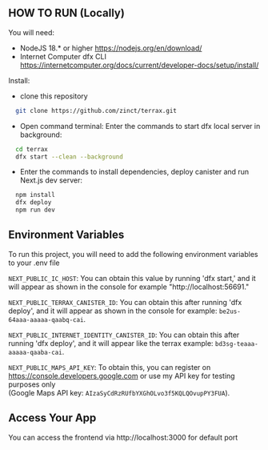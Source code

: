 ## HOW TO RUN (Locally)

You will need:

- NodeJS 18.\* or higher https://nodejs.org/en/download/
- Internet Computer dfx CLI https://internetcomputer.org/docs/current/developer-docs/setup/install/

Install:

- clone this repository

```bash
  git clone https://github.com/zinct/terrax.git
```

- Open command terminal: Enter the commands to start dfx local server in background:

```bash
  cd terrax
  dfx start --clean --background
```

- Enter the commands to install dependencies, deploy canister and run Next.js dev server:

```bash
  npm install
  dfx deploy
  npm run dev
```

## Environment Variables

To run this project, you will need to add the following environment variables to your .env file

`NEXT_PUBLIC_IC_HOST`: You can obtain this value by running 'dfx start,' and it will appear as shown in the console for example "http://localhost:56691."

`NEXT_PUBLIC_TERRAX_CANISTER_ID`: You can obtain this after running 'dfx deploy', and it will appear as shown in the console for example: `be2us-64aaa-aaaaa-qaabq-cai`.

`NEXT_PUBLIC_INTERNET_IDENTITY_CANISTER_ID`: You can obtain this after running 'dfx deploy', and it will appear like the terrax example: `bd3sg-teaaa-aaaaa-qaaba-cai`.

`NEXT_PUBLIC_MAPS_API_KEY`: To obtain this, you can register on https://console.developers.google.com or use my API key for testing purposes only\
(Google Maps API key: `AIzaSyCdRzRUfbYXGhOLvo3f5KQLQOvupPY3FUA`).

## Access Your App

You can access the frontend via http://localhost:3000 for default port

